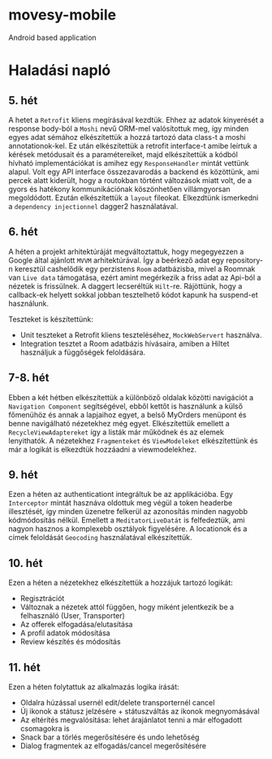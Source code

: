# movesy-mobile

Android based application


# Haladási napló

## 5. hét

A hetet a ```Retrofit``` kliens megírásával kezdtük. Ehhez az adatok kinyerését a response body-ból a ```Moshi``` nevű ORM-mel valósítottuk meg, így minden egyes adat sémához elkészítettük a hozzá tartozó data class-t a moshi annotationok-kel.
Ez után elkészítettük a retrofit interface-t amibe leírtuk a kérések metódusait és a paramétereiket, majd elkészítettük a kódból hívható implementációkat is amihez egy ```ResponseHandler``` mintát vettünk alapul.
Volt egy API interface összezavarodás a backend és közöttünk, ami percek alatt kiderült, hogy a routokban történt változások miatt volt, de a gyors és hatékony kommunikációnak köszönhetően villámgyorsan megoldódott.
Ezután elkészítettük a ```layout``` fileokat.
Elkezdtünk ismerkedni a ```dependency injectionnel``` dagger2 használatával.

## 6. hét

A héten a projekt arhitektúráját megváltoztattuk, hogy megegyezzen a Google által ajánlott ```MVVM``` arhitektúrával.
Így a beérkező adat egy repository-n keresztül cashelődik egy perzistens ```Room``` adatbázisba, mivel a Roomnak van `Live data` támogatása, ezért amint megérkezik a friss adat az Api-ból a nézetek is frissülnek.
A daggert lecseréltük `Hilt`-re.
Rájöttünk, hogy a callback-ek helyett sokkal jobban tesztelhető kódot kapunk ha suspend-et használunk.

Teszteket is készítettünk:
- Unit teszteket a Retrofit kliens teszteléséhez, `MockWebServert` használva.
- Integration tesztet a Room adatbázis hívásaira, amiben a Hiltet használjuk a függőségek feloldására.

## 7-8. hét

Ebben a két hétben elkészítettük a különböző oldalak közötti navigációt a `Navigation Component` segítségével, ebből kettőt is használunk a külső főmenühöz és annak a lapjaihoz egyet,  a belső MyOrders menüpont és benne navigálható nézetekhez még egyet.
Elkészítettük emellett a `RecycleViewAdaptereket` így a listák már működnek és az elemek lenyithatók.
A nézetekhez `Fragmenteket` és `ViewModeleket` elkészítettünk és már a logikát is elkezdtük hozzáadni a viewmodelekhez.

## 9. hét

Ezen a héten az authenticationt integráltuk be az applikációba. 
Egy `Interceptor` mintát hasznáva oldottuk meg végül a token headerbe illesztését, így minden üzenetre felkerül az azonosítás minden nagyobb kódmódosítás nélkül.
Emellett a `MeditatorLiveDatát` is felfedeztük, ami nagyon hasznos a komplexebb osztályok figyelésére.
A locationok és a címek feloldását `Geocoding` használatával elkészítettük. 

## 10. hét

Ezen a héten a nézetekhez elkészítettük a hozzájuk tartozó logikát:
- Regisztrációt
- Változnak a nézetek attól függően, hogy miként jelentkezik be a felhasználó (User, Transporter)
- Az offerek elfogadása/elutasítása
- A profil adatok módosítása
- Review készítés és módosítás

## 11. hét

Ezen a héten folytattuk az alkalmazás logika írását:
- Oldalra húzással usernél edit/delete transporternél cancel
- Új ikonok a státusz jelzésére + státuszváltás az ikonok megnyomásával
- Az eltérítés megvalósítása: lehet árajánlatot tenni a már elfogadott csomagokra is
- Snack bar a törlés megerősítésére és undo lehetőség
- Dialog fragmentek az elfogadás/cancel megerősítésére
